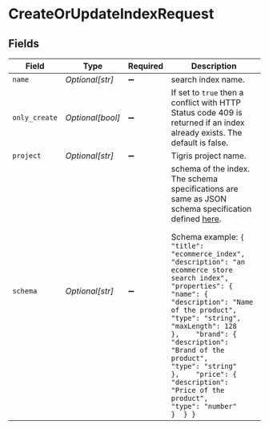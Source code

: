 # CreateOrUpdateIndexRequest


## Fields

| Field                                                                                                                                                                                                                                                                                                                                                                                                                                                                                                                                                                                           | Type                                                                                                                                                                                                                                                                                                                                                                                                                                                                                                                                                                                            | Required                                                                                                                                                                                                                                                                                                                                                                                                                                                                                                                                                                                        | Description                                                                                                                                                                                                                                                                                                                                                                                                                                                                                                                                                                                     |
| ----------------------------------------------------------------------------------------------------------------------------------------------------------------------------------------------------------------------------------------------------------------------------------------------------------------------------------------------------------------------------------------------------------------------------------------------------------------------------------------------------------------------------------------------------------------------------------------------- | ----------------------------------------------------------------------------------------------------------------------------------------------------------------------------------------------------------------------------------------------------------------------------------------------------------------------------------------------------------------------------------------------------------------------------------------------------------------------------------------------------------------------------------------------------------------------------------------------- | ----------------------------------------------------------------------------------------------------------------------------------------------------------------------------------------------------------------------------------------------------------------------------------------------------------------------------------------------------------------------------------------------------------------------------------------------------------------------------------------------------------------------------------------------------------------------------------------------- | ----------------------------------------------------------------------------------------------------------------------------------------------------------------------------------------------------------------------------------------------------------------------------------------------------------------------------------------------------------------------------------------------------------------------------------------------------------------------------------------------------------------------------------------------------------------------------------------------- |
| `name`                                                                                                                                                                                                                                                                                                                                                                                                                                                                                                                                                                                          | *Optional[str]*                                                                                                                                                                                                                                                                                                                                                                                                                                                                                                                                                                                 | :heavy_minus_sign:                                                                                                                                                                                                                                                                                                                                                                                                                                                                                                                                                                              | search index name.                                                                                                                                                                                                                                                                                                                                                                                                                                                                                                                                                                              |
| `only_create`                                                                                                                                                                                                                                                                                                                                                                                                                                                                                                                                                                                   | *Optional[bool]*                                                                                                                                                                                                                                                                                                                                                                                                                                                                                                                                                                                | :heavy_minus_sign:                                                                                                                                                                                                                                                                                                                                                                                                                                                                                                                                                                              | If set to `true` then a conflict with HTTP Status code 409 is returned if an index already exists. The default is false.                                                                                                                                                                                                                                                                                                                                                                                                                                                                        |
| `project`                                                                                                                                                                                                                                                                                                                                                                                                                                                                                                                                                                                       | *Optional[str]*                                                                                                                                                                                                                                                                                                                                                                                                                                                                                                                                                                                 | :heavy_minus_sign:                                                                                                                                                                                                                                                                                                                                                                                                                                                                                                                                                                              | Tigris project name.                                                                                                                                                                                                                                                                                                                                                                                                                                                                                                                                                                            |
| `schema`                                                                                                                                                                                                                                                                                                                                                                                                                                                                                                                                                                                        | *Optional[str]*                                                                                                                                                                                                                                                                                                                                                                                                                                                                                                                                                                                 | :heavy_minus_sign:                                                                                                                                                                                                                                                                                                                                                                                                                                                                                                                                                                              | schema of the index. The schema specifications are same as JSON schema specification defined <a href="https://json-schema.org/specification.html" title="here">here</a>.<p></p> Schema example: `{  "title": "ecommerce_index",  "description": "an ecommerce store search index",  "properties": {    "name": {      "description": "Name of the product",      "type": "string",      "maxLength": 128    },    "brand": {      "description": "Brand of the product",      "type": "string"    },    "price": {      "description": "Price of the product",      "type": "number"    }  } }` |